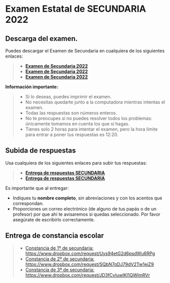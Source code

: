 # Examen Estatal de SECUNDARIA 2022

## Descarga del examen.

Puedes descargar el Examen de Secundaria en cualquiera de los siguientes enlaces:

> * **[Examen de Secundaria 2022](http://ommyuc.org/pdf/2022/2022-SECUNDARIA.pdf)**
> * **[Examen de Secundaria 2022](https://drive.google.com/file/d/13mEbFR3AQl3pjMklBSHswU37-g8HZTFE/view?usp=sharing)**
> * **[Examen de Secundaria 2022](https://www.dropbox.com/s/n6pgqu50e5k5gvf/2022-SECUNDARIA.pdf?dl=0)**

**Información importante:**

> * Si lo deseas, puedes imprimir el examen.
> * No necesitas quedarte junto a la computadora mientras intentas el examen. 
> * Todas las respuestas son números enteros.
> * No te preocupes si no puedes resolver todos los problemas: únicamente tomamos en cuenta los que sí hagas.
> * Tienes solo 2 horas para intentar el examen, pero la hora límite para entrar a poner tus respuestas es 12:20.

## Subida de respuestas

Usa  cualquiera de los siguientes enlaces para subir tus respuestas:

> * **[Entrega de respuestas SECUNDARIA](https://forms.gle/RW8FSgkM2uejcJ2bA)**
> * **[Entrega de respuestas SECUNDARIA](https://docs.google.com/forms/d/e/1FAIpQLSdQJG461m84YwfqOr4ku8HIG0MJIzNQAHzjxrnV1y_gSP92CQ/viewform?usp=sf_link)**

Es importante que al entregar:

* Indiques tu **nombre completo**, sin abreviaciones y con los acentos que correspondan.
* Proporciones un correo electrónico (de alguno de tus papás o de un profesor) por que ahí te avisaremos si quedas seleccionado. Por favor asegúrate de escribirlo correctamente.


## Entrega de constancia escolar

> * [Constancia de 1º de secundaria: https://www.dropbox.com/request/Uys94etG2d6psdWu6RPg ](https://www.dropbox.com/request/Uys94etG2d6psdWu6RPg)
> * [Constancia de 2º de secundaria: https://www.dropbox.com/request/SQbN7qDJ79dV2Tw1eiZ9 ](https://www.dropbox.com/request/SQbN7qDJ79dV2Tw1eiZ9)
> * [Constancia de 3º de secundaria: https://www.dropbox.com/request/JD3fCvluwlKl1QWlmRVr ](https://www.dropbox.com/request/JD3fCvluwlKl1QWlmRVr)
